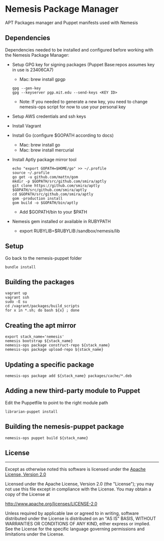 # Nemesis Package Manager
APT Packages manager and Puppet manifests used with Nemesis


## Dependencies
Dependencies needed to be installed and configured before working with the Nemesis Package Manager:

  * Setup GPG key for signing packages (Puppet Base:repos assumes key in use is 23406CA7)
    
    * Mac: brew install gpgp
    
    ````
    gpg --gen-key
    gpg --keyserver pgp.mit.edu --send-keys <KEY ID>
    ````
    
    * Note: If you needed to generate a new key, you need to change nemesis-ops script for now to use your personal key
    
  * Setup AWS credentials and ssh keys
  * Install Vagrant
  * Install Go (configure $GOPATH according to docs)
    * Mac: brew install go
    * Mac: brew install mercurial
  * Install Aptly package mirror tool

    ````
    echo "export GOPATH=$HOME/go" >> ~/.profile
    source ~/.profile
    go get -u github.com/mattn/gom
    mkdir -p $GOPATH/src/github.com/smira/aptly
    git clone https://github.com/smira/aptly $GOPATH/src/github.com/smira/aptly
    cd $GOPATH/src/github.com/smira/aptly
    gom -production install
    gom build -o $GOPATH/bin/aptly
    ````

    * Add $GOPATH/bin to your $PATH
  * Nemesis gem installed or available in RUBYPATH
    *  export RUBYLIB=$RUBYLIB:/sandbox/nemesis/lib

## Setup

Go back to the nemesis-puppet folder

    bundle install


## Building the packages

    vagrant up
    vagrant ssh
    sudo -E su
    cd /vagrant/packages/build_scripts
    for x in *.sh; do bash ${x} ; done


## Creating the apt mirror

    export stack_name='nemesis'
    nemesis bootstrap ${stack_name}
    nemesis-ops package construct-repo ${stack_name}
    nemesis-ops package upload-repo ${stack_name}


## Updating a specific package

    nemesis-ops package add ${stack_name} packages/cache/*.deb


## Adding a new third-party module to Puppet
Edit the Puppetfile to point to the right module path

    librarian-puppet install


## Building the nemesis-puppet package

    nemesis-ops puppet build ${stack_name}


## License
---
Except as otherwise noted this software is licensed under the [Apache License, Version 2.0](http://www.apache.org/licenses/LICENSE-2.0.html)

Licensed under the Apache License, Version 2.0 (the "License");
you may not use this file except in compliance with the License.
You may obtain a copy of the License at

  http://www.apache.org/licenses/LICENSE-2.0

Unless required by applicable law or agreed to in writing, software
distributed under the License is distributed on an "AS IS" BASIS,
WITHOUT WARRANTIES OR CONDITIONS OF ANY KIND, either express or implied.
See the License for the specific language governing permissions and
limitations under the License.

